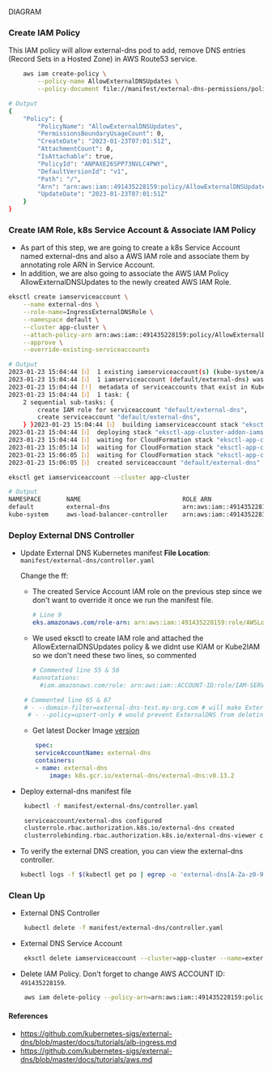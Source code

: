 
DIAGRAM

### Create IAM Policy
This IAM policy will allow external-dns pod to add, remove DNS entries (Record Sets in a Hosted Zone) in AWS Route53 service.

```bash
    aws iam create-policy \
        --policy-name AllowExternalDNSUpdates \
        --policy-document file://manifest/external-dns-permissions/policy.json
```
```bash
# Output
{
    "Policy": {
        "PolicyName": "AllowExternalDNSUpdates", 
        "PermissionsBoundaryUsageCount": 0, 
        "CreateDate": "2023-01-23T07:01:51Z", 
        "AttachmentCount": 0, 
        "IsAttachable": true, 
        "PolicyId": "ANPAXE26SPP73NVLC4PWY", 
        "DefaultVersionId": "v1", 
        "Path": "/", 
        "Arn": "arn:aws:iam::491435228159:policy/AllowExternalDNSUpdates", 
        "UpdateDate": "2023-01-23T07:01:51Z"
    }
}
```

### Create IAM Role, k8s Service Account & Associate IAM Policy
 - As part of this step, we are going to create a k8s Service Account named external-dns and also a AWS IAM role and associate them by annotating role ARN in Service Account.
 - In addition, we are also going to associate the AWS IAM Policy AllowExternalDNSUpdates to the newly created AWS IAM Role.


```bash
eksctl create iamserviceaccount \
    --name external-dns \
    --role-name=IngressExternalDNSRole \
    --namespace default \
    --cluster app-cluster \
    --attach-policy-arn arn:aws:iam::491435228159:policy/AllowExternalDNSUpdates \
    --approve \
    --override-existing-serviceaccounts
```
```bash
# Output
2023-01-23 15:04:44 [ℹ]  1 existing iamserviceaccount(s) (kube-system/aws-load-balancer-controller) will be excluded
2023-01-23 15:04:44 [ℹ]  1 iamserviceaccount (default/external-dns) was included (based on the include/exclude rules)
2023-01-23 15:04:44 [!]  metadata of serviceaccounts that exist in Kubernetes will be updated, as --override-existing-serviceaccounts was set
2023-01-23 15:04:44 [ℹ]  1 task: { 
    2 sequential sub-tasks: { 
        create IAM role for serviceaccount "default/external-dns",
        create serviceaccount "default/external-dns",
    } }2023-01-23 15:04:44 [ℹ]  building iamserviceaccount stack "eksctl-app-cluster-addon-iamserviceaccount-default-external-dns"
2023-01-23 15:04:44 [ℹ]  deploying stack "eksctl-app-cluster-addon-iamserviceaccount-default-external-dns"
2023-01-23 15:04:44 [ℹ]  waiting for CloudFormation stack "eksctl-app-cluster-addon-iamserviceaccount-default-external-dns"
2023-01-23 15:05:14 [ℹ]  waiting for CloudFormation stack "eksctl-app-cluster-addon-iamserviceaccount-default-external-dns"
2023-01-23 15:06:05 [ℹ]  waiting for CloudFormation stack "eksctl-app-cluster-addon-iamserviceaccount-default-external-dns"
2023-01-23 15:06:05 [ℹ]  created serviceaccount "default/external-dns"
```

```bash
eksctl get iamserviceaccount --cluster app-cluster
```
```bash
# Output
NAMESPACE       NAME                            ROLE ARN
default         external-dns                    arn:aws:iam::491435228159:role/IngressExternalDNSRole
kube-system     aws-load-balancer-controller    arn:aws:iam::491435228159:role/AWSLoadBalancerControllerIAMRole
```

### Deploy External DNS Controller
 - Update External DNS Kubernetes manifest
   **File Location**: `manifest/external-dns/controller.yaml`

   Change the ff:
    - The created Service Account IAM role on the previous step since we don't want to override it once we run the manifest file.
      ```yml
      # Line 9
      eks.amazonaws.com/role-arn: arn:aws:iam::491435228159:role/AWSLoadBalancerControllerIAMRole
      ```
    - We used eksctl to create IAM role and attached the AllowExternalDNSUpdates policy & we didnt use KIAM or Kube2IAM so we don't need these two lines, so commented
      ```yml
      # Commented line 55 & 56
      #annotations:  
        #iam.amazonaws.com/role: arn:aws:iam::ACCOUNT-ID:role/IAM-SERVICE-ROLE-NAME  
      ```  
     ```yml
      # Commented line 65 & 67
      # - --domain-filter=external-dns-test.my-org.com # will make ExternalDNS see only the hosted zones matching provided domain, omit to process all available hosted zones
       # - --policy=upsert-only # would prevent ExternalDNS from deleting any records, omit to enable full synchronization
     ```
    - Get latest Docker Image [version](https://github.com/kubernetes-sigs/external-dns/releases)
    ```yml
        spec:
        serviceAccountName: external-dns
        containers:
        - name: external-dns
            image: k8s.gcr.io/external-dns/external-dns:v0.13.2
    ``` 
 - Deploy external-dns manifest file
   ```bash
    kubectl -f manifest/external-dns/controller.yaml
   ```
   ```bash
    serviceaccount/external-dns configured
    clusterrole.rbac.authorization.k8s.io/external-dns created
    clusterrolebinding.rbac.authorization.k8s.io/external-dns-viewer created
   ``` 

 - To verify the external DNS creation, you can view the external-dns controller.
   ```bash
   kubectl logs -f $(kubectl get po | egrep -o 'external-dns[A-Za-z0-9-]+')
   ```

### Clean Up
 - External DNS Controller
   ```bash
    kubectl delete -f manifest/external-dns/controller.yaml
   ```
  - External DNS Service Account
    ```bash
     eksctl delete iamserviceaccount --cluster=app-cluster --name=external-dns --namespace=default 
    ```
  - Delete IAM Policy. Don't forget to change AWS ACCOUNT ID: `491435228159`.
    ```bash
     aws iam delete-policy --policy-arn=arn:aws:iam::491435228159:policy/AllowExternalDNSUpdates   
    ``` 


#### References
 - https://github.com/kubernetes-sigs/external-dns/blob/master/docs/tutorials/alb-ingress.md
 - https://github.com/kubernetes-sigs/external-dns/blob/master/docs/tutorials/aws.md